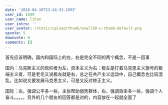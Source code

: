 ```yaml
---
date: '2018-04-10T23:34:33.189Z'
user_id: 1849
user_name: lihan
user_intro: ''
user_avatar: /static/upload/thumb/small50-u-thumb-default.png
upvote: 5
downvote: 0
comments: []
---
```


首先应该明确，国内和国际上的左，右是完全不同的两个概念，不是一回事

  

  

国内：马克斯主义的信仰者为左，资本主义为右：极左是打着马克思主义旗号的极端主义者，可是老毛又说极左就是右，总之在共产主义运动中，自己概念也比较混乱，比如说又要发展马克思主义，可是又反对修正主义。

  

国际：左，强调公平多一些，主张帮助弱势群体，右，强调效率多一些，强调个人奋斗。。。。。另外的几个朋友的回答都是对的，内容放在一起就全面了
